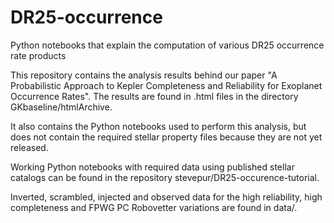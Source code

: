 # DR25-occurrence
Python notebooks that explain the computation of various DR25 occurrence rate products

This repository contains the analysis results behind our paper "A Probabilistic Approach to Kepler Completeness and Reliability for Exoplanet Occurrence Rates".  The results are found in .html files in the directory GKbaseline/htmlArchive.

It also contains the Python notebooks used to perform this analysis, but does not contain the required stellar property files because they are not yet released.

Working Python notebooks with required data using published stellar catalogs can be found in the repository stevepur/DR25-occurence-tutorial.  

Inverted, scrambled, injected and observed data for the high reliability, high completeness and FPWG PC Robovetter variations are found in data/.
